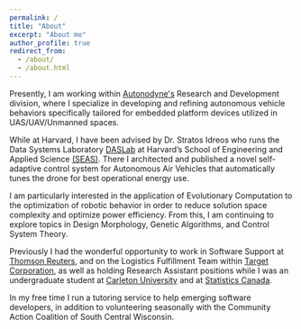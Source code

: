 ```yaml
---
permalink: /
title: "About"
excerpt: "About me"
author_profile: true
redirect_from: 
  - /about/
  - /about.html
---
```


Presently, I am working within [Autonodyne's](https://www.autonodyne.ai/) Research and Development division, where I specialize in developing and refining autonomous vehicle behaviors specifically tailored for embedded platform devices utilized in UAS/UAV/Unmanned spaces.

While at Harvard, I have been advised by Dr. Stratos Idreos who runs the Data Systems Laboratory [DASLab](http://daslab.seas.harvard.edu/) at Harvard’s School of Engineering and Applied Science [(SEAS)](https://seas.harvard.edu/). There I architected and published a novel self-adaptive control system for Autonomous Air Vehicles that automatically tunes the drone for best operational energy use.

I am particularly interested in the application of Evolutionary Computation to the optimization of robotic behavior in order to reduce solution space complexity and optimize power efficiency. From this, I am continuing to explore topics in Design Morphology, Genetic Algorithms, and Control System Theory.

Previously I had the wonderful opportunity to work in Software Support at [Thomson Reuters](https://www.thomsonreuters.com/en.html), and on the Logistics Fulfillment Team within [Target Corporation](https://corporate.target.com/), as well as holding Research Assistant positions while I was an undergraduate student at [Carleton University](https://carleton.ca/)  and at [Statistics Canada](https://www.statcan.gc.ca/en/start).

In my free time I run a tutoring service to help emerging software developers, in addition to volunteering seasonally with the Community Action Coalition of South Central Wisconsin.
